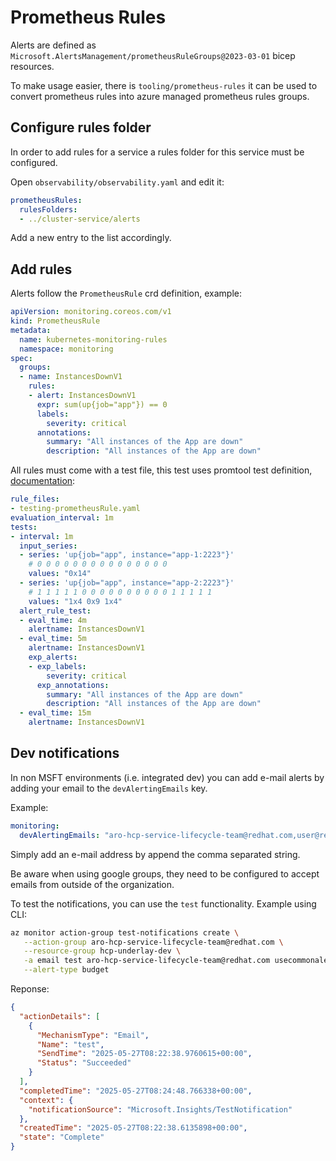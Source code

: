 # Prometheus Rules

Alerts are defined as `Microsoft.AlertsManagement/prometheusRuleGroups@2023-03-01` bicep resources.

To make usage easier, there is `tooling/prometheus-rules` it can be used to convert prometheus rules into azure managed prometheus rules groups.

## Configure rules folder

In order to add rules for a service a rules folder for this service must be configured. 

Open `observability/observability.yaml` and edit it:

```yaml
prometheusRules:
  rulesFolders:
  - ../cluster-service/alerts
```

Add a new entry to the list accordingly.

## Add rules

Alerts follow the `PrometheusRule` crd definition, example:

```yaml
apiVersion: monitoring.coreos.com/v1
kind: PrometheusRule
metadata:
  name: kubernetes-monitoring-rules
  namespace: monitoring
spec:
  groups:
  - name: InstancesDownV1
    rules:
    - alert: InstancesDownV1
      expr: sum(up{job="app"}) == 0
      labels:
        severity: critical
      annotations:
        summary: "All instances of the App are down"
        description: "All instances of the App are down"
```

All rules must come with a test file, this test uses promtool test definition, [documentation](https://prometheus.io/docs/prometheus/latest/configuration/unit_testing_rules/):

```yaml
rule_files:
- testing-prometheusRule.yaml
evaluation_interval: 1m
tests:
- interval: 1m
  input_series:
  - series: 'up{job="app", instance="app-1:2223"}'
    # 0 0 0 0 0 0 0 0 0 0 0 0 0 0 0
    values: "0x14"
  - series: 'up{job="app", instance="app-2:2223"}'
    # 1 1 1 1 1 0 0 0 0 0 0 0 0 0 0 1 1 1 1 1
    values: "1x4 0x9 1x4"
  alert_rule_test:
  - eval_time: 4m
    alertname: InstancesDownV1
  - eval_time: 5m
    alertname: InstancesDownV1
    exp_alerts:
    - exp_labels:
        severity: critical
      exp_annotations:
        summary: "All instances of the App are down"
        description: "All instances of the App are down"
  - eval_time: 15m
    alertname: InstancesDownV1
```

## Dev notifications

In non MSFT environments (i.e. integrated dev) you can add e-mail alerts by adding your email to the `devAlertingEmails` key.

Example:

```yaml
monitoring:
  devAlertingEmails: "aro-hcp-service-lifecycle-team@redhat.com,user@redhat.com"
```

Simply add an e-mail address by append the comma separated string.  

Be aware when using google groups, they need to be configured to accept emails from outside of the organization.

To test the notifications, you can use the `test` functionality. Example using CLI:

```bash
az monitor action-group test-notifications create \
   --action-group aro-hcp-service-lifecycle-team@redhat.com \
   --resource-group hcp-underlay-dev \
   -a email test aro-hcp-service-lifecycle-team@redhat.com usecommonalertsChema \
   --alert-type budget
```

Reponse:

```json
{
  "actionDetails": [
    {
      "MechanismType": "Email",
      "Name": "test",
      "SendTime": "2025-05-27T08:22:38.9760615+00:00",
      "Status": "Succeeded"
    }
  ],
  "completedTime": "2025-05-27T08:24:48.766338+00:00",
  "context": {
    "notificationSource": "Microsoft.Insights/TestNotification"
  },
  "createdTime": "2025-05-27T08:22:38.6135898+00:00",
  "state": "Complete"
}
```
